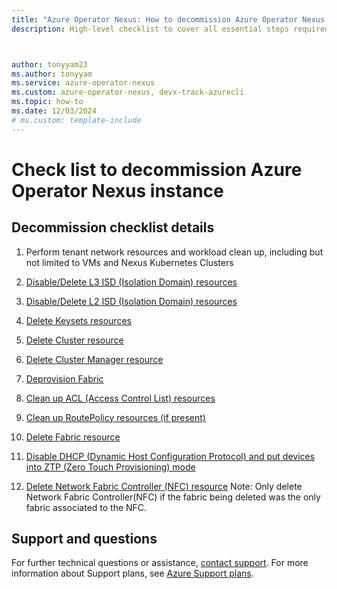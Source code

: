 ```yaml
---
title: "Azure Operator Nexus: How to decommission Azure Operator Nexus instance checklist"
description: High-level checklist to cover all essential steps required for decommissioning Azure Operator Nexus instance.



author: tonyyam23
ms.author: tonyyam
ms.service: azure-operator-nexus
ms.custom: azure-operator-nexus, devx-track-azurecli
ms.topic: how-to
ms.date: 12/03/2024
# ms.custom: template-include
---
```


# Check list to decommission Azure Operator Nexus instance
## Decommission checklist details

1. Perform tenant network resources and workload clean up, including but not limited to VMs and Nexus Kubernetes Clusters

2. [Disable/Delete L3 ISD (Isolation Domain) resources](./howto-delete-layer-3-isolation-domains.md)

3. [Disable/Delete L2 ISD (Isolation Domain) resources](./howto-configure-isolation-domain.md#delete-l2-isolation-domain)

4. [Delete Keysets resources](./howto-baremetal-bmc-ssh.md#deleting-a-bmc-keyset)

5. [Delete Cluster resource](./howto-configure-cluster.md#delete-a-cluster)

6. [Delete Cluster Manager resource](./howto-cluster-manager.md#delete-cluster-manager)

7. [Deprovision Fabric](./howto-configure-network-fabric.md#deleting-fabric)

8. [Clean up ACL (Access Control List) resources](./howto-delete-access-control-list-network-to-network-interconnect.md)

9. [Clean up RoutePolicy resources (if present)](./how-to-route-policy.md#delete-route-policy)

10. [Delete Fabric resource](./howto-configure-network-fabric.md#deleting-fabric)

11. [Disable DHCP (Dynamic Host Configuration Protocol) and put devices into ZTP (Zero Touch Provisioning) mode](./howto-platform-prerequisites.md#default-setup-for-other-devices-installed)

12. [Delete Network Fabric Controller (NFC) resource](./howto-configure-network-fabric-controller.md#delete-network-fabric-controller) Note: Only delete Network Fabric Controller(NFC) if the fabric being deleted was the only fabric associated to the NFC.

## Support and questions
For further technical questions or assistance, [contact support](https://portal.azure.com/?#blade/Microsoft_Azure_Support/HelpAndSupportBlade). For more information about Support plans, see [Azure Support plans](https://azure.microsoft.com/support/plans/response/).

